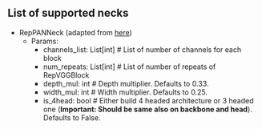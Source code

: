 ## List of supported necks
- RepPANNeck (adapted from [here](https://github.com/meituan/YOLOv6/blob/725913050e15a31cd091dfd7795a1891b0524d35/yolov6/models/reppan.py))
  - Params:
    - channels_list: List[int] # List of number of channels for each block
    - num_repeats: List[int] # List of number of repeats of RepVGGBlock
    - depth_mul: int # Depth multiplier. Defaults to 0.33.
    - width_mul: int # Width multiplier. Defaults to 0.25.
    - is_4head: bool # Either build 4 headed architecture or 3 headed one (**Important: Should be same also on backbone and head**). Defaults to False.